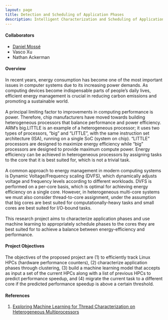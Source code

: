 ```yaml
---
layout: page
title: Detection and Scheduling of Application Phases
description: Intelligent Characterization and Scheduling of Application Phases for Energy Efficiency in Heterogeneous Processors
---
```


<!-- List of collaborators -->
<h4>Collaborators</h4>
<ul>
    <li><a href="https://people.cs.pitt.edu/~mosse/">Daniel Mossé</a></li>
    <li>Vasco Xu</li>
    <li>Nathan Ackerman</li>
</ul>

<!-- Overview of the project -->
<h4>Overview</h4>
<p>
In recent years, energy consumption has become one of the most important issues in computer systems due to its increasing power demands. As computing devices become indispensable parts of people’s daily lives, efficient energy management is crucial in reducing carbon emissions and promoting a sustainable world. 
<br><br>
A principal limiting factor to improvements in computing performance is power. Therefore, chip manufacturers have moved towards building heterogeneous processors that balance performance and power efficiency. ARM’s big.LITTLE is an example of a heterogeneous processor; it uses two types of processors, “big” and “LITTLE”, with the same instruction set architecture (ISA), running on a single SoC (system on chip). “LITTLE” processors are designed to maximize energy efficiency while “big” processors are designed to provide maximum compute power. Energy efficiency can be achieved in heterogeneous processors by assigning tasks to the core that it is best suited for, which is not a trivial task. 
<br><br>
A common approach to energy management in modern computing systems is Dynamic Voltage/Frequency scaling (DVFS), which dynamically adjusts voltage and frequency levels according to different workloads. DVFS is performed on a per-core basis, which is optimal for achieving energy efficiency on a single core. However, in heterogeneous multi-core systems we must also consider thread-to-core assignment, under the assumption that big cores are best suited for computationally-heavy tasks and small cores are best suited for I/O-bound tasks.
<br><br>
This research project aims to characterize application phases and use machine learning to appropriately schedule phases to the cores they are best suited for to achieve a balance between energy-efficiency and performance. 
</p>

<!-- Project Objectives -->
<h4>Project Objectives</h4>
<p>
The objectives of the proposed project are (1) to efficiently track Linux HPCs (hardware performance counters), (2) characterize application phases through clustering, (3) build a machine learning model that accepts as input a set of the current HPCs along with a list of previous HPCs to predict performance speedup, and (4) migrate the current task to a different core if the predicted performance speedup is above a certain threshold.
</p>

<!-- References -->
<h4>References</h4>
<ol>
    <li><a href="https://dl.acm.org/doi/abs/10.1145/3139645.3139664">Exploring Machine Learning for Thread Characterization on Heterogeneous Multiprocessors</a></li>
</ol>